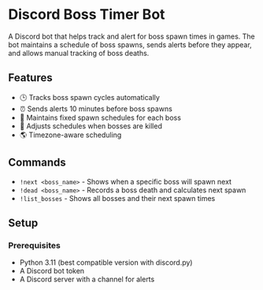 # Discord Boss Timer Bot

A Discord bot that helps track and alert for boss spawn times in games. The bot maintains a schedule of boss spawns, sends alerts before they appear, and allows manual tracking of boss deaths.

## Features

- 🕒 Tracks boss spawn cycles automatically
- ⏰ Sends alerts 10 minutes before boss spawns
- 📝 Maintains fixed spawn schedules for each boss
- 🔄 Adjusts schedules when bosses are killed
- 🌎 Timezone-aware scheduling

## Commands

- `!next <boss_name>` - Shows when a specific boss will spawn next
- `!dead <boss_name>` - Records a boss death and calculates next spawn
- `!list_bosses` - Shows all bosses and their next spawn times

## Setup

### Prerequisites

- Python 3.11 (best compatible version with discord.py)
- A Discord bot token
- A Discord server with a channel for alerts

